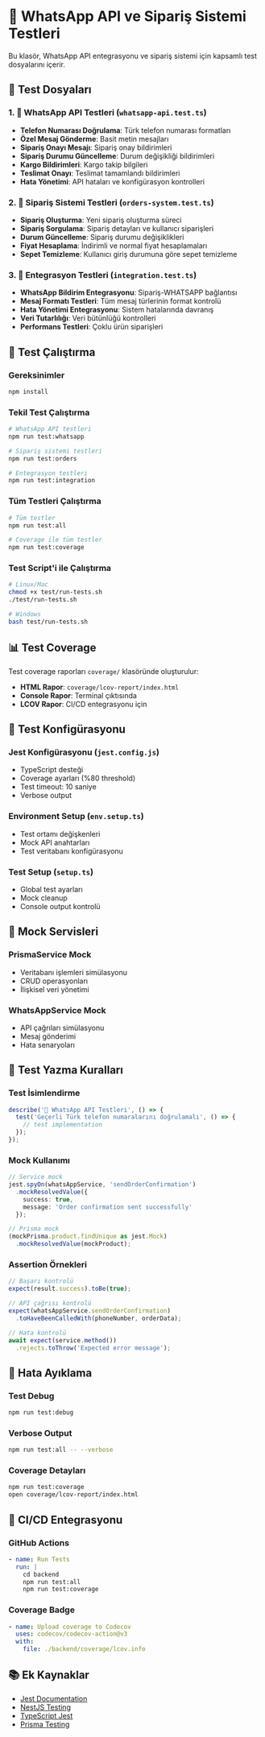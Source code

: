 # 🧪 WhatsApp API ve Sipariş Sistemi Testleri

Bu klasör, WhatsApp API entegrasyonu ve sipariş sistemi için kapsamlı test dosyalarını içerir.

## 📁 Test Dosyaları

### 1. 📱 WhatsApp API Testleri (`whatsapp-api.test.ts`)
- **Telefon Numarası Doğrulama**: Türk telefon numarası formatları
- **Özel Mesaj Gönderme**: Basit metin mesajları
- **Sipariş Onayı Mesajı**: Sipariş onay bildirimleri
- **Sipariş Durumu Güncelleme**: Durum değişikliği bildirimleri
- **Kargo Bildirimleri**: Kargo takip bilgileri
- **Teslimat Onayı**: Teslimat tamamlandı bildirimleri
- **Hata Yönetimi**: API hataları ve konfigürasyon kontrolleri

### 2. 🛒 Sipariş Sistemi Testleri (`orders-system.test.ts`)
- **Sipariş Oluşturma**: Yeni sipariş oluşturma süreci
- **Sipariş Sorgulama**: Sipariş detayları ve kullanıcı siparişleri
- **Durum Güncelleme**: Sipariş durumu değişiklikleri
- **Fiyat Hesaplama**: İndirimli ve normal fiyat hesaplamaları
- **Sepet Temizleme**: Kullanıcı giriş durumuna göre sepet temizleme

### 3. 🔗 Entegrasyon Testleri (`integration.test.ts`)
- **WhatsApp Bildirim Entegrasyonu**: Sipariş-WHATSAPP bağlantısı
- **Mesaj Formatı Testleri**: Tüm mesaj türlerinin format kontrolü
- **Hata Yönetimi Entegrasyonu**: Sistem hatalarında davranış
- **Veri Tutarlılığı**: Veri bütünlüğü kontrolleri
- **Performans Testleri**: Çoklu ürün siparişleri

## 🚀 Test Çalıştırma

### Gereksinimler
```bash
npm install
```

### Tekil Test Çalıştırma
```bash
# WhatsApp API testleri
npm run test:whatsapp

# Sipariş sistemi testleri
npm run test:orders

# Entegrasyon testleri
npm run test:integration
```

### Tüm Testleri Çalıştırma
```bash
# Tüm testler
npm run test:all

# Coverage ile tüm testler
npm run test:coverage
```

### Test Script'i ile Çalıştırma
```bash
# Linux/Mac
chmod +x test/run-tests.sh
./test/run-tests.sh

# Windows
bash test/run-tests.sh
```

## 📊 Test Coverage

Test coverage raporları `coverage/` klasöründe oluşturulur:
- **HTML Rapor**: `coverage/lcov-report/index.html`
- **Console Rapor**: Terminal çıktısında
- **LCOV Rapor**: CI/CD entegrasyonu için

## 🔧 Test Konfigürasyonu

### Jest Konfigürasyonu (`jest.config.js`)
- TypeScript desteği
- Coverage ayarları (%80 threshold)
- Test timeout: 10 saniye
- Verbose output

### Environment Setup (`env.setup.ts`)
- Test ortamı değişkenleri
- Mock API anahtarları
- Test veritabanı konfigürasyonu

### Test Setup (`setup.ts`)
- Global test ayarları
- Mock cleanup
- Console output kontrolü

## 🧩 Mock Servisleri

### PrismaService Mock
- Veritabanı işlemleri simülasyonu
- CRUD operasyonları
- İlişkisel veri yönetimi

### WhatsAppService Mock
- API çağrıları simülasyonu
- Mesaj gönderimi
- Hata senaryoları

## 📝 Test Yazma Kuralları

### Test İsimlendirme
```typescript
describe('📱 WhatsApp API Testleri', () => {
  test('Geçerli Türk telefon numaralarını doğrulamalı', () => {
    // test implementation
  });
});
```

### Mock Kullanımı
```typescript
// Service mock
jest.spyOn(whatsAppService, 'sendOrderConfirmation')
  .mockResolvedValue({
    success: true,
    message: 'Order confirmation sent successfully'
  });

// Prisma mock
(mockPrisma.product.findUnique as jest.Mock)
  .mockResolvedValue(mockProduct);
```

### Assertion Örnekleri
```typescript
// Başarı kontrolü
expect(result.success).toBe(true);

// API çağrısı kontrolü
expect(whatsAppService.sendOrderConfirmation)
  .toHaveBeenCalledWith(phoneNumber, orderData);

// Hata kontrolü
await expect(service.method())
  .rejects.toThrow('Expected error message');
```

## 🐛 Hata Ayıklama

### Test Debug
```bash
npm run test:debug
```

### Verbose Output
```bash
npm run test:all -- --verbose
```

### Coverage Detayları
```bash
npm run test:coverage
open coverage/lcov-report/index.html
```

## 🔄 CI/CD Entegrasyonu

### GitHub Actions
```yaml
- name: Run Tests
  run: |
    cd backend
    npm run test:all
    npm run test:coverage
```

### Coverage Badge
```yaml
- name: Upload coverage to Codecov
  uses: codecov/codecov-action@v3
  with:
    file: ./backend/coverage/lcov.info
```

## 📚 Ek Kaynaklar

- [Jest Documentation](https://jestjs.io/docs/getting-started)
- [NestJS Testing](https://docs.nestjs.com/fundamentals/testing)
- [TypeScript Jest](https://github.com/kulshekhar/ts-jest)
- [Prisma Testing](https://www.prisma.io/docs/guides/testing/unit-testing)
